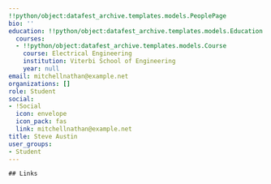 ```yaml
---
!!python/object:datafest_archive.templates.models.PeoplePage
bio: ''
education: !!python/object:datafest_archive.templates.models.Education
  courses:
  - !!python/object:datafest_archive.templates.models.Course
    course: Electrical Engineering
    institution: Viterbi School of Engineering
    year: null
email: mitchellnathan@example.net
organizations: []
role: Student
social:
- !Social
  icon: envelope
  icon_pack: fas
  link: mitchellnathan@example.net
title: Steve Austin
user_groups:
- Student
---
```


    ## Links
    